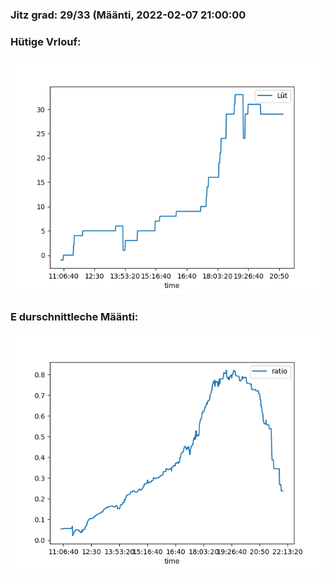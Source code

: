 ### Jitz grad: 29/33 (Määnti, 2022-02-07 21:00:00

### Hütige Vrlouf:
![Graph](Today.png)

### E durschnittleche Määnti:
![Graph](Määnti.png)